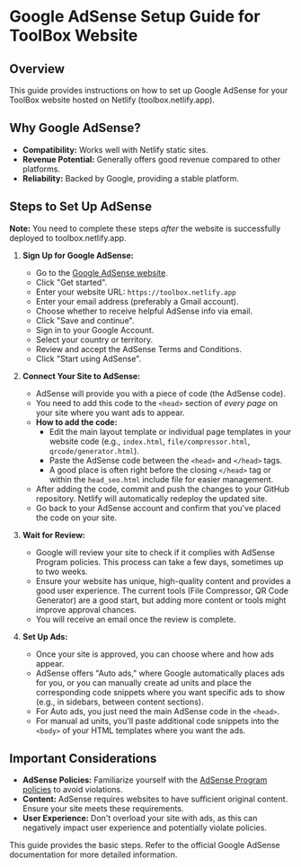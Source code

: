 # Google AdSense Setup Guide for ToolBox Website

## Overview
This guide provides instructions on how to set up Google AdSense for your ToolBox website hosted on Netlify (toolbox.netlify.app).

## Why Google AdSense?
- **Compatibility:** Works well with Netlify static sites.
- **Revenue Potential:** Generally offers good revenue compared to other platforms.
- **Reliability:** Backed by Google, providing a stable platform.

## Steps to Set Up AdSense

**Note:** You need to complete these steps *after* the website is successfully deployed to toolbox.netlify.app.

1.  **Sign Up for Google AdSense:**
    *   Go to the [Google AdSense website](https://www.google.com/adsense/start/).
    *   Click "Get started".
    *   Enter your website URL: `https://toolbox.netlify.app`
    *   Enter your email address (preferably a Gmail account).
    *   Choose whether to receive helpful AdSense info via email.
    *   Click "Save and continue".
    *   Sign in to your Google Account.
    *   Select your country or territory.
    *   Review and accept the AdSense Terms and Conditions.
    *   Click "Start using AdSense".

2.  **Connect Your Site to AdSense:**
    *   AdSense will provide you with a piece of code (the AdSense code).
    *   You need to add this code to the `<head>` section of *every page* on your site where you want ads to appear.
    *   **How to add the code:**
        *   Edit the main layout template or individual page templates in your website code (e.g., `index.html`, `file/compressor.html`, `qrcode/generator.html`).
        *   Paste the AdSense code between the `<head>` and `</head>` tags.
        *   A good place is often right before the closing `</head>` tag or within the `head_seo.html` include file for easier management.
    *   After adding the code, commit and push the changes to your GitHub repository. Netlify will automatically redeploy the updated site.
    *   Go back to your AdSense account and confirm that you've placed the code on your site.

3.  **Wait for Review:**
    *   Google will review your site to check if it complies with AdSense Program policies. This process can take a few days, sometimes up to two weeks.
    *   Ensure your website has unique, high-quality content and provides a good user experience. The current tools (File Compressor, QR Code Generator) are a good start, but adding more content or tools might improve approval chances.
    *   You will receive an email once the review is complete.

4.  **Set Up Ads:**
    *   Once your site is approved, you can choose where and how ads appear.
    *   AdSense offers "Auto ads," where Google automatically places ads for you, or you can manually create ad units and place the corresponding code snippets where you want specific ads to show (e.g., in sidebars, between content sections).
    *   For Auto ads, you just need the main AdSense code in the `<head>`.
    *   For manual ad units, you'll paste additional code snippets into the `<body>` of your HTML templates where you want the ads.

## Important Considerations
*   **AdSense Policies:** Familiarize yourself with the [AdSense Program policies](https://support.google.com/adsense/answer/48182) to avoid violations.
*   **Content:** AdSense requires websites to have sufficient original content. Ensure your site meets these requirements.
*   **User Experience:** Don't overload your site with ads, as this can negatively impact user experience and potentially violate policies.

This guide provides the basic steps. Refer to the official Google AdSense documentation for more detailed information.
